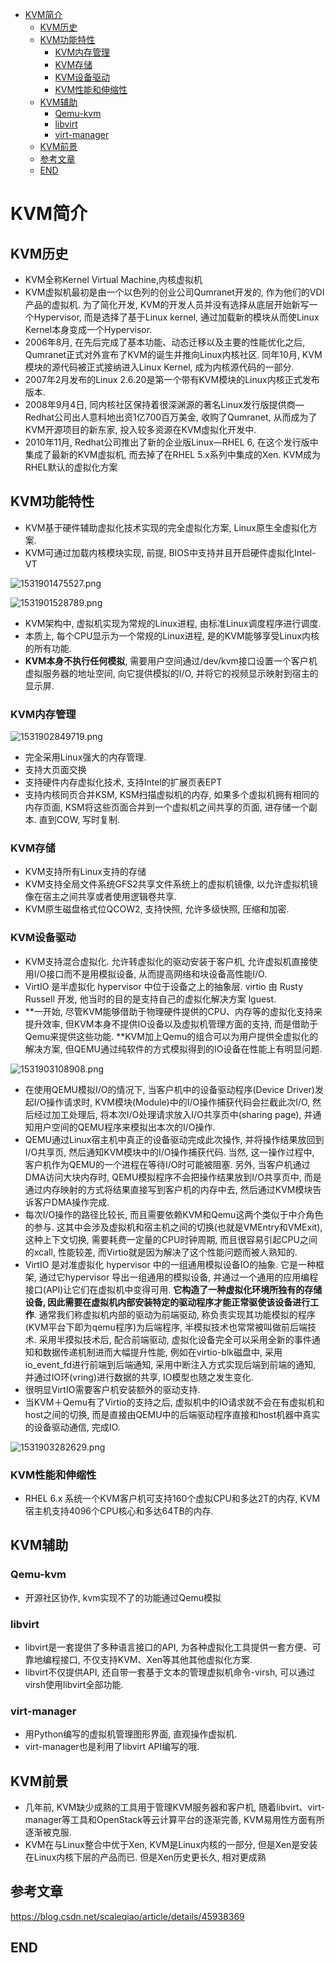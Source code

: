 <!-- TOC depthFrom:1 depthTo:6 withLinks:1 updateOnSave:1 orderedList:0 -->

- [KVM简介](#kvm简介)
	- [KVM历史](#kvm历史)
	- [KVM功能特性](#kvm功能特性)
		- [KVM内存管理](#kvm内存管理)
		- [KVM存储](#kvm存储)
		- [KVM设备驱动](#kvm设备驱动)
		- [KVM性能和伸缩性](#kvm性能和伸缩性)
	- [KVM辅助](#kvm辅助)
		- [Qemu-kvm](#qemu-kvm)
		- [libvirt](#libvirt)
		- [virt-manager](#virt-manager)
	- [KVM前景](#kvm前景)
	- [参考文章](#参考文章)
	- [END](#end)

<!-- /TOC -->
# KVM简介

## KVM历史

* KVM全称Kernel Virtual Machine,内核虚拟机
* KVM虚拟机最初是由一个以色列的创业公司Qumranet开发的, 作为他们的VDI产品的虚拟机. 为了简化开发, KVM的开发人员并没有选择从底层开始新写一个Hypervisor, 而是选择了基于Linux kernel, 通过加载新的模块从而使Linux Kernel本身变成一个Hypervisor. 
* 2006年8月, 在先后完成了基本功能、动态迁移以及主要的性能优化之后, Qumranet正式对外宣布了KVM的诞生并推向Linux内核社区. 同年10月, KVM模块的源代码被正式接纳进入Linux Kernel, 成为内核源代码的一部分. 
* 2007年2月发布的Linux 2.6.20是第一个带有KVM模块的Linux内核正式发布版本. 
* 2008年9月4日, 同内核社区保持着很深渊源的著名Linux发行版提供商—Redhat公司出人意料地出资1亿700百万美金, 收购了Qumranet, 从而成为了KVM开源项目的新东家, 投入较多资源在KVM虚拟化开发中. 
* 2010年11月, Redhat公司推出了新的企业版Linux—RHEL 6, 在这个发行版中集成了最新的KVM虚拟机, 而去掉了在RHEL 5.x系列中集成的Xen. KVM成为RHEL默认的虚拟化方案


## KVM功能特性


* KVM基于硬件辅助虚拟化技术实现的完全虚拟化方案, Linux原生全虚拟化方案. 
* KVM可通过加载内核模块实现, 前提, BIOS中支持并且开启硬件虚拟化Intel-VT

![1531901475527.png](image/1531901475527.png)

![1531901528789.png](image/1531901528789.png)

* KVM架构中, 虚拟机实现为常规的Linux进程, 由标准Linux调度程序进行调度. 
* 本质上, 每个CPU显示为一个常规的Linux进程, 是的KVM能够享受Linux内核的所有功能. 
* **KVM本身不执行任何模拟**, 需要用户空间通过/dev/kvm接口设置一个客户机虚拟服务器的地址空间, 向它提供模拟的I/O, 并将它的视频显示映射到宿主的显示屏. 

### KVM内存管理

![1531902849719.png](image/1531902849719.png)

* 完全采用Linux强大的内存管理. 
* 支持大页面交换
* 支持硬件内存虚拟化技术, 支持Intel的扩展页表EPT
* 支持内核同页合并KSM, KSM扫描虚拟机的内存, 如果多个虚拟机拥有相同的内存页面, KSM将这些页面合并到一个虚拟机之间共享的页面, 进存储一个副本. 直到COW, 写时复制. 


### KVM存储

* KVM支持所有Linux支持的存储
* KVM支持全局文件系统GFS2共享文件系统上的虚拟机镜像, 以允许虚拟机镜像在宿主之间共享或者使用逻辑卷共享. 
* KVM原生磁盘格式位QCOW2, 支持快照, 允许多级快照, 压缩和加密. 


### KVM设备驱动

* KVM支持混合虚拟化. 允许转虚拟化的驱动安装于客户机, 允许虚拟机直接使用I/O接口而不是用模拟设备, 从而提高网络和块设备高性能I/O. 
* VirtIO 是半虚拟化 hypervisor 中位于设备之上的抽象层. virtio 由 Rusty Russell 开发, 他当时的目的是支持自己的虚拟化解决方案 lguest. 
* **一开始, 尽管KVM能够借助于物理硬件提供的CPU、内存等的虚拟化支持来提升效率, 但KVM本身不提供IO设备以及虚拟机管理方面的支持, 而是借助于Qemu来提供这些功能. **KVM加上Qemu的组合可以为用户提供全虚拟化的解决方案, 但QEMU通过纯软件的方式模拟得到的IO设备在性能上有明显问题. 

![1531903108908.png](image/1531903108908.png)

* 在使用QEMU模拟I/O的情况下, 当客户机中的设备驱动程序(Device Driver)发起I/O操作请求时, KVM模块(Module)中的I/O操作捕获代码会拦截此次I/O, 然后经过加工处理后, 将本次I/O处理请求放入I/O共享页中(sharing page), 并通知用户空间的QEMU程序来模拟出本次的I/O操作. 
* QEMU通过Linux宿主机中真正的设备驱动完成此次操作, 并将操作结果放回到I/O共享页, 然后通知KVM模块中的I/O操作捕获代码. 当然, 这一操作过程中, 客户机作为QEMU的一个进程在等待I/O时可能被阻塞. 另外, 当客户机通过DMA访问大块内存时, QEMU模拟程序不会把操作结果放到I/O共享页中, 而是通过内存映射的方式将结果直接写到客户机的内存中去, 然后通过KVM模块告诉客户DMA操作完成. 
* 每次I/O操作的路径比较长, 而且需要依赖KVM和Qemu这两个类似于中介角色的参与. 这其中会涉及虚拟机和宿主机之间的切换(也就是VMEntry和VMExit), 这种上下文切换, 需要耗费一定量的CPU时钟周期, 而且很容易引起CPU之间的xcall, 性能较差, 而Virtio就是因为解决了这个性能问题而被人熟知的. 
* VirtIO 是对准虚拟化 hypervisor 中的一组通用模拟设备IO的抽象. 它是一种框架, 通过它hypervisor 导出一组通用的模拟设备, 并通过一个通用的应用编程接口(API)让它们在虚拟机中变得可用. **它构造了一种虚拟化环境所独有的存储设备, 因此需要在虚拟机内部安装特定的驱动程序才能正常驱使该设备进行工作**. 通常我们称虚拟机内部的驱动为前端驱动, 称负责实现其功能模拟的程序(KVM平台下即为qemu程序)为后端程序, 半模拟技术也常常被叫做前后端技术. 采用半摸拟技术后, 配合前端驱动, 虚拟化设备完全可以采用全新的事件通知和数据传递机制进而大幅提升性能, 例如在virtio-blk磁盘中, 采用io_event_fd进行前端到后端通知, 采用中断注入方式实现后端到前端的通知, 并通过IO环(vring)进行数据的共享, IO模型也随之发生变化. 
* 很明显VirtIO需要客户机安装额外的驱动支持. 
* 当KVM＋Qemu有了Virtio的支持之后, 虚拟机中的IO请求就不会在有虚拟机和host之间的切换, 而是直接由QEMU中的后端驱动程序直接和host机器中真实的设备驱动通信, 完成IO. 

![1531903282629.png](image/1531903282629.png)



### KVM性能和伸缩性

* RHEL 6.x 系统一个KVM客户机可支持160个虚拟CPU和多达2T的内存, KVM宿主机支持4096个CPU核心和多达64TB的内存. 

## KVM辅助

### Qemu-kvm

* 开源社区协作, kvm实现不了的功能通过Qemu模拟

### libvirt

* libvirt是一套提供了多种语言接口的API, 为各种虚拟化工具提供一套方便、可靠地编程接口, 不仅支持KVM、Xen等其他其他虚拟化方案. 
* libvirt不仅提供API, 还自带一套基于文本的管理虚拟机命令-virsh, 可以通过virsh使用libvirt全部功能. 


### virt-manager

* 用Python编写的虚拟机管理图形界面, 直观操作虚拟机. 
* virt-manager也是利用了libvirt API编写的哦. 


## KVM前景

* 几年前, KVM缺少成熟的工具用于管理KVM服务器和客户机, 随着libvirt、virt-manager等工具和OpenStack等云计算平台的逐渐完善, KVM易用性方面有所逐渐被克服. 
* KVM在与Linux整合中优于Xen, KVM是Linux内核的一部分, 但是Xen是安装在Linux内核下层的产品而已. 但是Xen历史更长久, 相对更成熟



## 参考文章

https://blog.csdn.net/scaleqiao/article/details/45938369

## END
